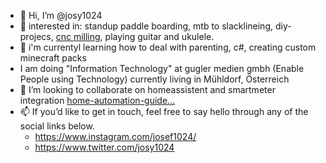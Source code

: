 - 👋 Hi, I’m @josy1024
- 👀 interested in: standup paddle boarding, mtb to slacklineing, diy-projecs, [cnc milling](https://www.etsy.com/shop/cncsandbox), playing guitar and ukulele.
- 🌱 i'm currentyl learning how to deal with parenting, c#, creating custom minecraft packs
- I am doing "Information Technology" at gugler medien gmbh (Enable People using Technology) currently living in Mühldorf, Österreich
- 💞️ I’m looking to collaborate on homeassistent and smartmeter integration [home-automation-guide...](https://github.com/josy1024/home-automation-guide)
- 📫  If you’d like to get in touch, feel free to say hello through any of the social links below.
  * https://www.instagram.com/josef1024/
  * https://www.twitter.com/josy1024
 
<!---
josy1024/josy1024 is a ✨ special ✨ repository because its `README.md` (this file) appears on your GitHub profile.
You can click the Preview link to take a look at your changes.
--->
